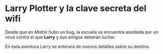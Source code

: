 # Larry Plotter y la clave secreta del wifi Desde que en *Matrix* hubo un bug, la escuela se encuentra asediada por un virus contra el que **Larry** y sus amigos deberán luchar. En esta aventura Larry se enterará de nuevos detalles sobre su destino.